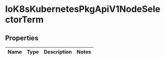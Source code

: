 
# IoK8sKubernetesPkgApiV1NodeSelectorTerm

## Properties
Name | Type | Description | Notes
------------ | ------------- | ------------- | -------------




